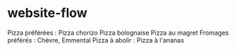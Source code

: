 # website-flow

Pizza préférées : Pizza chorizo Pizza bolognaise Pizza au magret
Fromages préférés : Chèvre, Emmental
Pizza à abolir : Pizza à l'ananas
